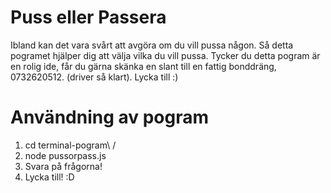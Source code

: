 # Puss eller Passera

Ibland kan det vara svårt att avgöra om du vill pussa någon. Så detta pogramet
hjälper dig att välja vilka du vill pussa. Tycker du detta pogram är en rolig
ide, får du gärna skänka en slant till en fattig bonddräng, 0732620512. (driver
så klart). Lycka till :)

# Användning av pogram

1. cd terminal-pogram\ /
2. node pussorpass.js
3. Svara på frågorna!
4. Lycka till! :D
